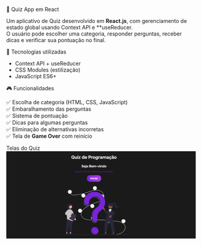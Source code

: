 🎯 Quiz App em React

Um aplicativo de Quiz desenvolvido em **React.js**, com gerenciamento de estado global usando Context API e **useReducer.  
O usuário pode escolher uma categoria, responder perguntas, receber dicas e verificar sua pontuação no final.

 🚀 Tecnologias utilizadas

- Context API + useReducer  
- CSS Modules (estilização)  
- JavaScript ES6+  


🎮 Funcionalidades

✅ Escolha de categoria (HTML, CSS, JavaScript)  
✅ Embaralhamento das perguntas  
✅ Sistema de pontuação  
✅ Dicas para algumas perguntas  
✅ Eliminação de alternativas incorretas  
✅ Tela de **Game Over** com reinício  

Telas do Quiz
![Quiz](./img/img.1.png)



